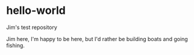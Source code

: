 # hello-world
Jim's test repository

Jim here, I'm happy to be here, but I'd rather be building boats and going fishing.
